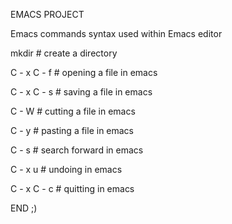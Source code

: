EMACS PROJECT

Emacs commands syntax used within Emacs editor

mkdir # create a directory

C - x C - f # opening a file in emacs

C - x C - s # saving a file in emacs

C - W # cutting a file in emacs

C - y # pasting a file in emacs

C - s # search forward in emacs

C - x u # undoing in emacs

C - x C - c # quitting in emacs

END ;)

